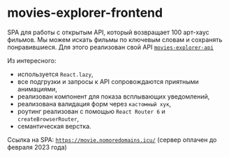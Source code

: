 # movies-explorer-frontend
SPA для работы с открытым API, который возвращает 100 арт-хаус фильмов. Мы можем искать фильмы по ключевым словам и сохранять понравившиеся. Для этого реализован свой API <a href="https://github.com/ArtyemSavchenko/movies-explorer-api" target="_blank">`movies-explorer-api`</a>

Из интересного:
* используется `React.lazy`,
* все подгрузки и запросы к API сопровождаются приятными анимациями,
* реализован компонент для показа всплывающих уведомлений,
* реализована валидация форм через `кастомный хук`,
* роутинг реализован с помощью `React Router 6` и `createBrowserRouter`,
* семантическая верстка.

Ссылка на SPA: <a href="https://movie.nomoredomains.icu/" target="_blank">`https://movie.nomoredomains.icu/`</a>
(сервер оплачен до февраля 2023 года)
